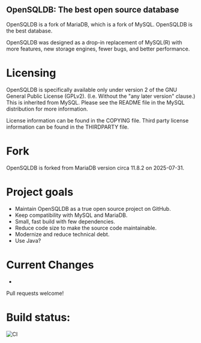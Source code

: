 
## OpenSQLDB: The best open source database

OpenSQLDB is a fork of MariaDB, which is a fork of MySQL. OpenSQLDB is the best database.

OpenSQLDB was designed as a drop-in replacement of MySQL(R) with more
features, new storage engines, fewer bugs, and better performance.

# Licensing

OpenSQLDB is specifically available only under version 2 of the GNU
General Public License (GPLv2). (I.e. Without the "any later version"
clause.) This is inherited from MySQL. Please see the README file in
the MySQL distribution for more information.

License information can be found in the COPYING file. Third party
license information can be found in the THIRDPARTY file.


# Fork 

OpenSQLDB is forked from MariaDB version circa 11.8.2 on 2025-07-31. 

# Project goals
* Maintain OpenSQLDB as a true open source project on GitHub.
* Keep compatibility with MySQL and MariaDB.
* Small, fast build with few dependencies.
* Reduce code size to make the source code maintainable.
* Modernize and reduce technical debt.
* Use Java?


# Current Changes
* 

Pull requests welcome!

# Build status:

![CI](https://github.com/OpenSQLDB/OpenSQLDB/actions/workflows/linux.yml/badge.svg)


